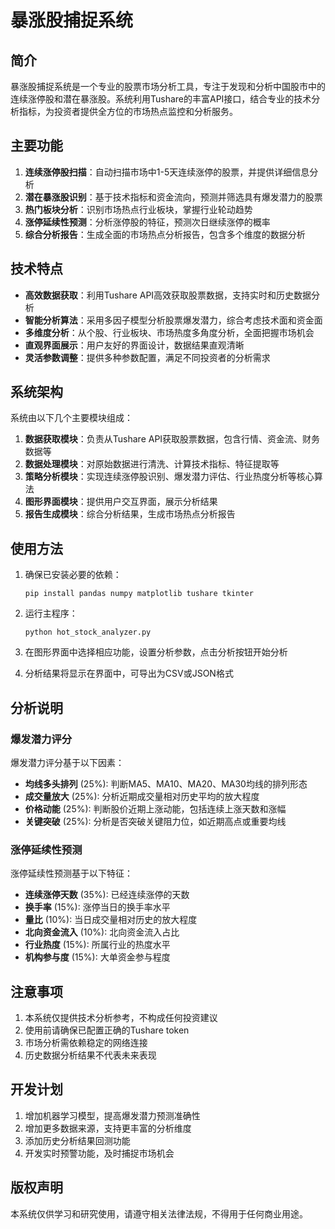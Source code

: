 # 暴涨股捕捉系统

## 简介

暴涨股捕捉系统是一个专业的股票市场分析工具，专注于发现和分析中国股市中的连续涨停股和潜在暴涨股。系统利用Tushare的丰富API接口，结合专业的技术分析指标，为投资者提供全方位的市场热点监控和分析服务。

## 主要功能

1. **连续涨停股扫描**：自动扫描市场中1-5天连续涨停的股票，并提供详细信息分析
2. **潜在暴涨股识别**：基于技术指标和资金流向，预测并筛选具有爆发潜力的股票
3. **热门板块分析**：识别市场热点行业板块，掌握行业轮动趋势
4. **涨停延续性预测**：分析涨停股的特征，预测次日继续涨停的概率
5. **综合分析报告**：生成全面的市场热点分析报告，包含多个维度的数据分析

## 技术特点

- **高效数据获取**：利用Tushare API高效获取股票数据，支持实时和历史数据分析
- **智能分析算法**：采用多因子模型分析股票爆发潜力，综合考虑技术面和资金面
- **多维度分析**：从个股、行业板块、市场热度多角度分析，全面把握市场机会
- **直观界面展示**：用户友好的界面设计，数据结果直观清晰
- **灵活参数调整**：提供多种参数配置，满足不同投资者的分析需求

## 系统架构

系统由以下几个主要模块组成：

1. **数据获取模块**：负责从Tushare API获取股票数据，包含行情、资金流、财务数据等
2. **数据处理模块**：对原始数据进行清洗、计算技术指标、特征提取等
3. **策略分析模块**：实现连续涨停股识别、爆发潜力评估、行业热度分析等核心算法
4. **图形界面模块**：提供用户交互界面，展示分析结果
5. **报告生成模块**：综合分析结果，生成市场热点分析报告

## 使用方法

1. 确保已安装必要的依赖：
   ```
   pip install pandas numpy matplotlib tushare tkinter
   ```

2. 运行主程序：
   ```
   python hot_stock_analyzer.py
   ```

3. 在图形界面中选择相应功能，设置分析参数，点击分析按钮开始分析

4. 分析结果将显示在界面中，可导出为CSV或JSON格式

## 分析说明

### 爆发潜力评分

爆发潜力评分基于以下因素：

- **均线多头排列** (25%): 判断MA5、MA10、MA20、MA30均线的排列形态
- **成交量放大** (25%): 分析近期成交量相对历史平均的放大程度
- **价格动能** (25%): 判断股价近期上涨动能，包括连续上涨天数和涨幅
- **关键突破** (25%): 分析是否突破关键阻力位，如近期高点或重要均线

### 涨停延续性预测

涨停延续性预测基于以下特征：

- **连续涨停天数** (35%): 已经连续涨停的天数
- **换手率** (15%): 涨停当日的换手率水平
- **量比** (10%): 当日成交量相对历史的放大程度
- **北向资金流入** (10%): 北向资金流入占比
- **行业热度** (15%): 所属行业的热度水平
- **机构参与度** (15%): 大单资金参与程度

## 注意事项

1. 本系统仅提供技术分析参考，不构成任何投资建议
2. 使用前请确保已配置正确的Tushare token
3. 市场分析需依赖稳定的网络连接
4. 历史数据分析结果不代表未来表现

## 开发计划

1. 增加机器学习模型，提高爆发潜力预测准确性
2. 增加更多数据来源，支持更丰富的分析维度
3. 添加历史分析结果回测功能
4. 开发实时预警功能，及时捕捉市场机会

## 版权声明

本系统仅供学习和研究使用，请遵守相关法律法规，不得用于任何商业用途。 